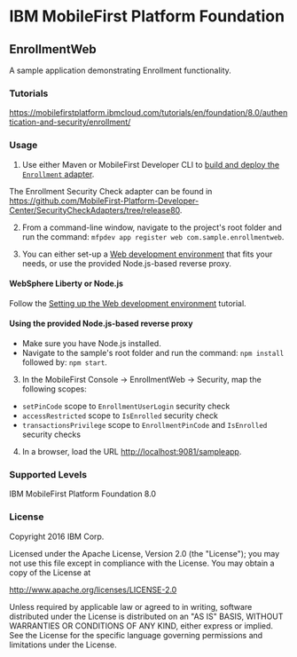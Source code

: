 IBM MobileFirst Platform Foundation
===
## EnrollmentWeb
A sample application demonstrating Enrollment functionality.

### Tutorials
https://mobilefirstplatform.ibmcloud.com/tutorials/en/foundation/8.0/authentication-and-security/enrollment/

### Usage

1. Use either Maven or MobileFirst Developer CLI to [build and deploy the `Enrollment` adapter](https://mobilefirstplatform.ibmcloud.com/tutorials/en/foundation/8.0/adapters/creating-adapters/).

 The Enrollment Security Check adapter can be found in https://github.com/MobileFirst-Platform-Developer-Center/SecurityCheckAdapters/tree/release80.

2. From a command-line window, navigate to the project's root folder and run the command: `mfpdev app register web com.sample.enrollmentweb`.

3. You can either set-up a [Web development environment](https://mobilefirstplatform.ibmcloud.com/tutorials/en/foundation/8.0/setting-up-your-development-environment/web-development-environment) that fits your needs, or use the provided Node.js-based reverse proxy.

#### WebSphere Liberty or Node.js
Follow the [Setting up the Web development environment](https://mobilefirstplatform.ibmcloud.com/tutorials/en/foundation/8.0/setting-up-your-development-environment/web-development-environment) tutorial.

#### Using the provided Node.js-based reverse proxy
 - Make sure you have Node.js installed.
 - Navigate to the sample's root folder and run the command: `npm install` followed by: `npm start`.

3. In the MobileFirst Console → EnrollmentWeb → Security, map the following scopes:
 - `setPinCode` scope to `EnrollmentUserLogin` security check
 - `accessRestricted` scope to `IsEnrolled` security check
 - `transactionsPrivilege` scope to `EnrollmentPinCode` and `IsEnrolled` security checks

4. In a browser, load the URL [http://localhost:9081/sampleapp](http://localhost:9081/sampleapp).

### Supported Levels
IBM MobileFirst Platform Foundation 8.0

### License
Copyright 2016 IBM Corp.

Licensed under the Apache License, Version 2.0 (the "License");
you may not use this file except in compliance with the License.
You may obtain a copy of the License at

http://www.apache.org/licenses/LICENSE-2.0

Unless required by applicable law or agreed to in writing, software
distributed under the License is distributed on an "AS IS" BASIS,
WITHOUT WARRANTIES OR CONDITIONS OF ANY KIND, either express or implied.
See the License for the specific language governing permissions and
limitations under the License.
